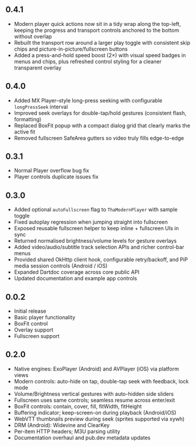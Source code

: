 ## 0.4.1

- Modern player quick actions now sit in a tidy wrap along the top-left, keeping the progress and transport controls anchored to the bottom without overlap
- Rebuilt the transport row around a larger play toggle with consistent skip chips and picture-in-picture/fullscreen buttons
- Added a press-and-hold speed boost (2×) with visual speed badges in menus and chips, plus refreshed control styling for a cleaner transparent overlay

## 0.4.0

- Added MX Player–style long-press seeking with configurable `longPressSeek` interval
- Improved seek overlays for double-tap/hold gestures (consistent flash, formatting)
- Replaced BoxFit popup with a compact dialog grid that clearly marks the active fit
- Removed fullscreen SafeArea gutters so video truly fills edge-to-edge

## 0.3.1

- Normal Player overflow bug fix
- Player controls duplicate issues fix

## 0.3.0

- Added optional `autoFullscreen` flag to `ThaModernPlayer` with sample toggle
- Fixed autoplay regression when jumping straight into fullscreen
- Exposed reusable fullscreen helper to keep inline + fullscreen UIs in sync
- Returned normalised brightness/volume levels for gesture overlays
- Added video/audio/subtitle track selection APIs and richer control-bar menus
- Provided shared OkHttp client hook, configurable retry/backoff, and PiP media session controls (Android / iOS)
- Expanded Dartdoc coverage across core public API
- Updated documentation and example app controls

## 0.0.2

- Initial release
- Basic player functionality
- BoxFit control
- Overlay support
- Fullscreen support
## 0.2.0

- Native engines: ExoPlayer (Android) and AVPlayer (iOS) via platform views
- Modern controls: auto-hide on tap, double-tap seek with feedback, lock mode
- Volume/Brightness vertical gestures with auto-hidden side sliders
- Fullscreen uses same controls; seamless resume across enter/exit
- BoxFit controls: contain, cover, fill, fitWidth, fitHeight
- Buffering indicator; keep-screen-on during playback (Android/iOS)
- WebVTT thumbnails preview during seek (sprites supported via xywh)
- DRM (Android): Widevine and ClearKey
- Per-item HTTP headers; M3U parsing utility
- Documentation overhaul and pub.dev metadata updates
